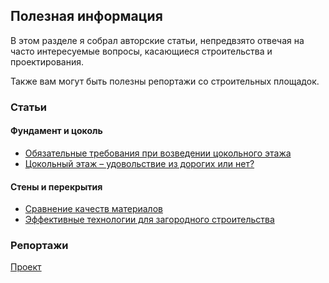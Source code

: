 ## Полезная информация

В этом разделе я собрал авторские статьи, непредвзято отвечая на часто интересуемые вопросы, касающиеся строительства и проектирования.

Также вам могут быть полезны репортажи со строительных площадок.

### Статьи

#### Фундамент и цоколь

* [Обязательные требования при возведении цокольного этажа](article1/)
* [Цокольный этаж – удовольствие из дорогих или нет?](article2/)

#### Стены и перекрытия

* [Сравнение качеств материалов](article3/)
* [Эффективные технологии для загородного строительства](article4/)

### Репортажи

[Проект](reports/report1/)
